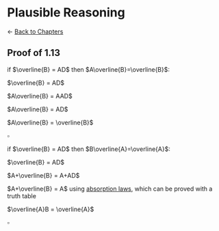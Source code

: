 # Plausible Reasoning

$\leftarrow$ [Back to Chapters](./index.html)


## Proof of 1.13

if $\overline{B} = AD$ then $A\overline{B}=\overline{B}$:

$\overline{B} = AD$

$A\overline{B} = AAD$

$A\overline{B} = AD$

$A\overline{B} = \overline{B}$ 

$\square$

if $\overline{B} = AD$ then $B\overline{A}=\overline{A}$:

$\overline{B} = AD$

$A+\overline{B} = A+AD$

$A+\overline{B} = A$ 					using [absorption laws](https://proofwiki.org/wiki/Absorption_Laws_(Boolean_Algebras)), which can be proved with a truth table

$\overline{A}B = \overline{A}$

$\square$


